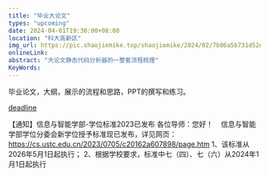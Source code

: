 ```yaml
---
title: "毕业大论文"
types: "upcoming"
date: 2024-04-01T19:30:00+08:00
location: "科大高新区"
img_url: https://pic.shaojiemike.top/shaojiemike/2024/02/7b06a5b731d52eb5268480b56d645205.png
onlineLink: 
abstract: "大论文静态代码分析器的一整套流程梳理"
KeyWords:
---
```


毕业论文，大纲，展示的流程和思路，PPT的撰写和练习。

[deadline](https://gradschool.ustc.edu.cn/article/3030)

【通知】信息与智能学部-学位标准2023已发布
各位导师：您好！
   信息与智能学部学位分委会新学位授予标准现已发布，详见网页：https://cs.ustc.edu.cn/2023/0705/c20162a607898/page.htm
1、该标准从2026年5月1日起执行；
2、根据学校要求，标准中七（四）、七（六）从2024年1月1日起执行
